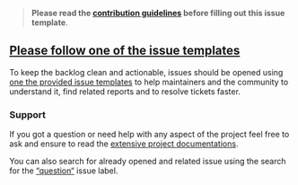 <!-- Click on the "Preview" tab to render the instructions in a more readable format -->

> **Please read the [contribution guidelines](https://github.com/svengreb/tmpl/blob/main/CONTRIBUTING.md) before filling out this issue template**.

## [Please follow one of the issue templates](https://github.com/svengreb/tmpl/issues/new/choose)

To keep the backlog clean and actionable, issues should be opened using [one the provided issue templates](https://github.com/svengreb/tmpl/issues/new/choose) to help maintainers and the community to understand it, find related reports and to resolve tickets faster.

### Support

If you got a question or need help with any aspect of the project feel free to ask and ensure to read the [extensive project documentations](https://github.com/svengreb/tmpl/blob/main/README.md).

You can also search for already opened and related issue using the search for the [“question“](https://github.com/svengreb/tmpl/labels/type-question) issue label.
